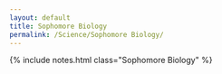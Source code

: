 ```yaml
---
layout: default
title: Sophomore Biology
permalink: /Science/Sophomore Biology/
---
```


{% include notes.html class="Sophomore Biology" %}